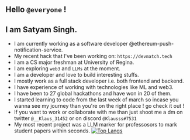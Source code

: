 ## Hello `@everyone` !
## I am Satyam Singh.
- I am currently working as a software developer @ethereum-push-notification-service.
- My recent hack that I've been working on: `https://devmatch.tech`
- I am a CS major freshman at University of Regina.
- I am exploring `web3` and `LLMs` at the moment.
- I am a developer and love to build interesting stuffs.
- I mostly work as a full stack developer i.e. both frontend and backend.
- I have experience of working with technologies like ML and web3.
- I have been to 27 global hackathons and have won in 20 of them.
- I started learning to code from the last week of march so incase you wanna see my journey than you're on the right place ! go check it out !
- If you want to work or collaborate with me than just shoot me a dm on twitter `@__Klaus_31452` or on discord `@Klausss#7531` <br>
- My most recent project was a LLM marker for professosors to mark student papers within seconds.
[![Top Langs](https://github-readme-stats.vercel.app/api/top-langs/?username=KlausMikhaelson&layout=compact&theme=calm)](https://github.com/KlausMikhaelson/github-readme-stats)
